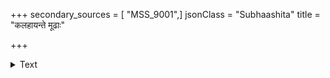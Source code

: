 +++
secondary_sources = [ "MSS_9001",]
jsonClass = "Subhaashita"
title = "कलहायन्ते मूढाः"

+++

<details><summary>Text</summary>

कलहायन्ते मूढाः कः प्रतिभूः श्वः प्रभात इति।  
तस्यामेव रजन्यां कः प्रतिभूः स्वस्य सत्तायाम्॥
</details>
